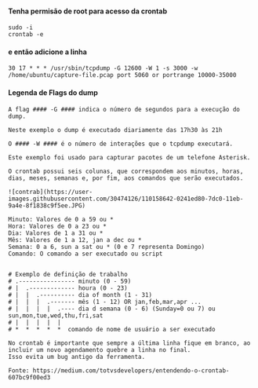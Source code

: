 #### Tenha permisão de root para acesso da crontab
	sudo -i
	crontab -e
#### e então adicione a linha   

	30 17 * * * /usr/sbin/tcpdump -G 12600 -W 1 -s 3000 -w /home/ubuntu/capture-file.pcap port 5060 or portrange 10000-35000    
#### Legenda de Flags do dump   

	A flag #### -G #### indica o número de segundos para a execução do dump.    

	Neste exemplo o dump é executado diariamente das 17h30 às 21h    
 
	O #### -W #### é o número de interações que o tcpdump executará.    

	Este exemplo foi usado para capturar pacotes de um telefone Asterisk.    

	O crontab possui seis colunas, que correspondem aos minutos, horas, dias, meses, semanas e, por fim, aos comandos que serão executados.  

	![contrab](https://user-images.githubusercontent.com/30474126/110158642-0241ed80-7dc0-11eb-9a4e-8f1838c9f5ee.JPG)

	Minuto: Valores de 0 a 59 ou *   
	Hora: Valores de 0 a 23 ou *     
	Dia: Valores de 1 a 31 ou *   
	Mês: Valores de 1 a 12, jan a dec ou *  
	Semana: 0 a 6, sun a sat ou * (0 e 7 representa Domingo)   
	Comando: O comando a ser executado ou script     


	# Exemplo de definição de trabalho    
	# .---------------- minuto (0 - 59)   
	# |  .------------- houra (0 - 23)   
	# |  |  .---------- dia of month (1 - 31)   
	# |  |  |  .------- mês (1 - 12) OR jan,feb,mar,apr ...  
	# |  |  |  |  .---- dia d semana (0 - 6) (Sunday=0 ou 7) ou sun,mon,tue,wed,thu,fri,sat   
	# |  |  |  |  |   
	# *  *  *  *  *  comando de nome de usuário a ser executado      

	No crontab é importante que sempre a última linha fique em branco, ao incluir um novo agendamento quebre a linha no final.     
	Isso evita um bug antigo da ferramenta.    

	Fonte: https://medium.com/totvsdevelopers/entendendo-o-crontab-607bc9f00ed3     



